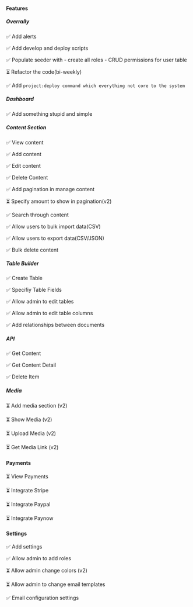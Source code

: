 #### Features

##### Overrally
✅ Add alerts

✅ Add develop and deploy scripts

✅ Populate seeder with 
     - create all roles 
     - CRUD permissions for user table

⏳ Refactor the code(bi-weekly)

✅ Add `project:deploy command which everything not core to the system`

##### Dashboard
✅ Add something stupid and simple

##### Content Section 
✅ View content

✅ Add content

✅ Edit content

✅ Delete Content

✅ Add pagination in manage content

⏳ Specify amount to show in pagination(v2)

✅ Search through content

✅ Allow users to bulk import data(CSV)

✅ Allow users to export data(CSV/JSON)

✅  Bulk delete content


##### Table Builder
✅ Create Table

✅ Specifiy Table Fields

✅ Allow admin to edit tables

✅ Allow admin to edit table columns

✅  Add relationships between documents


##### API
✅ Get Content

✅ Get Content Detail

✅ Delete Item


##### Media
⏳ Add media section (v2)

⏳ Show Media (v2)

⏳ Upload Media (v2)

⏳ Get Media Link (v2)


#### Payments
⏳ View Payments

⏳ Integrate Stripe

⏳ Integrate Paypal

⏳ Integrate Paynow


#### Settings
✅  Add settings

✅  Allow admin to add roles

⏳ Allow admin change colors (v2)

⏳ Allow admin to change email templates

✅  Email configuration settings
